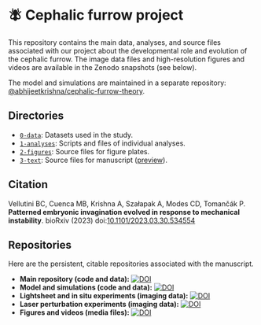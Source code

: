 # :fly: Cephalic furrow project

This repository contains the main data, analyses, and source files associated with our project about the developmental role and evolution of the cephalic furrow.
The image data files and high-resolution figures and videos are available in the Zenodo snapshots (see below).

The model and simulations are maintained in a separate repository: [@abhijeetkrishna/cephalic-furrow-theory](https://github.com/abhijeetkrishna/cephalic-furrow-theory).

## Directories

- [`0-data`](0-data): Datasets used in the study.
- [`1-analyses`](1-analyses): Scripts and files of individual analyses.
- [`2-figures`](2-figures): Source files for figure plates.
- [`3-text`](3-text): Source files for manuscript ([preview](https://htmlpreview.github.io/?https://github.com/bruvellu/cephalic-furrow/blob/main/3-text/furrow.html)).

## Citation

Vellutini BC, Cuenca MB, Krishna A, Szałapak A, Modes CD, Tomančák P. **Patterned embryonic invagination evolved in response to mechanical instability**. bioRxiv (2023) doi:[10.1101/2023.03.30.534554](https://doi.org/10.1101/2023.03.30.534554)

## Repositories

Here are the persistent, citable repositories associated with the manuscript.

- **Main repository (code and data):** [![DOI](https://zenodo.org/badge/DOI/10.5281/zenodo.7781947.svg)](https://doi.org/10.5281/zenodo.7781947)
- **Model and simulations (code and data):** [![DOI](https://zenodo.org/badge/DOI/10.5281/zenodo.7784906.svg)](https://doi.org/10.5281/zenodo.7784906)
- **Lightsheet and in situ experiments (imaging data):** [![DOI](https://zenodo.org/badge/DOI/10.5281/zenodo.15876638.svg)](https://doi.org/10.5281/zenodo.15876638)
- **Laser perturbation experiments (imaging data):** [![DOI](https://zenodo.org/badge/DOI/10.5281/zenodo.15876646.svg)](https://doi.org/10.5281/zenodo.15876646)
- **Figures and videos (media files):** [![DOI](https://zenodo.org/badge/DOI/10.5281/zenodo.7781916.svg)](https://doi.org/10.5281/zenodo.7781916)


